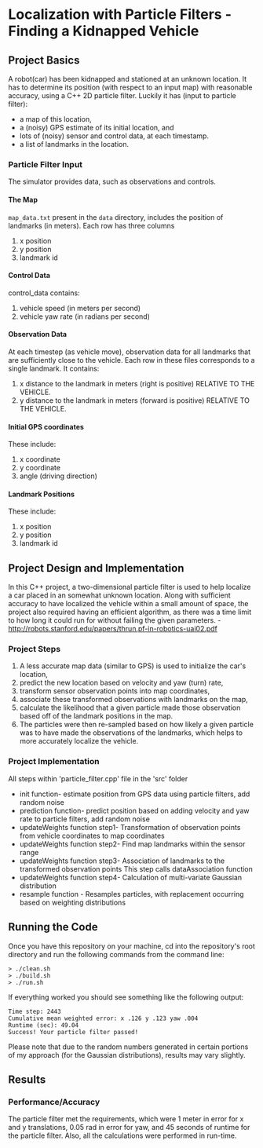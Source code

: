# Localization with Particle Filters - Finding a Kidnapped Vehicle

## Project Basics
A robot(car) has been kidnapped and stationed at an unknown location. It has to determine its position (with respect to an input map) with reasonable accuracy, using a C++ 2D particle filter. Luckily it has (input to particle filter):

* a map of this location, 
* a (noisy) GPS estimate of its initial location, and 
* lots of (noisy) sensor and control data, at each timestamp. 
* a list of landmarks in the location.

### Particle Filter Input
The simulator provides data, such as observations and controls.

#### The Map
`map_data.txt` present in the `data` directory, includes the position of landmarks (in meters). Each row has three columns
1. x position
2. y position
3. landmark id

#### Control Data
control_data contains: 
1. vehicle speed (in meters per second)
2. vehicle yaw rate (in radians per second)

#### Observation Data
At each timestep (as vehicle move), observation data for all landmarks that are sufficiently close to the vehicle. Each row in these files corresponds to a single landmark. It contains:
1. x distance to the landmark in meters (right is positive) RELATIVE TO THE VEHICLE.
2. y distance to the landmark in meters (forward is positive) RELATIVE TO THE VEHICLE.

#### Initial GPS coordinates
These include:
1. x coordinate
2. y coordinate
3. angle (driving direction)

#### Landmark Positions
These include:
1. x position
2. y position
3. landmark id


## Project Design and Implementation
In this C++ project, a two-dimensional particle filter is used to help localize a car placed in an somewhat unknown location. Along with sufficient accuracy to have localized the vehicle within a small amount of space, the project also required having an efficient algorithm, as there was a time limit to how long it could run for without failing the given parameters.
-http://robots.stanford.edu/papers/thrun.pf-in-robotics-uai02.pdf

### Project Steps
1. A less accurate map data (similar to GPS) is used to initialize the car's location, 
2. predict the new location based on velocity and yaw (turn) rate, 
3. transform sensor observation points into map coordinates,
4. associate these transformed observations with landmarks on the map, 
5. calculate the likelihood that a given particle made those observation based off of the landmark positions in the map. 
6. The particles were then re-sampled based on how likely a given particle was to have made the observations of the landmarks, which helps to more accurately localize the vehicle.

### Project Implementation
All steps within 'particle_filter.cpp' file in the 'src' folder
* init function- estimate position from GPS data using particle filters, add random noise
* prediction function- predict position based on adding velocity and yaw rate to particle filters, add random noise
* updateWeights function step1- Transformation of observation points from vehicle coordinates to map coordinates
* updateWeights function step2- Find map landmarks within the sensor range
* updateWeights function step3- Association of landmarks to the transformed observation points
        This step calls dataAssociation function
* updateWeights function step4- Calculation of multi-variate Gaussian distribution
* resample function - Resamples particles, with replacement occurring based on weighting distributions

## Running the Code
Once you have this repository on your machine, cd into the repository's root directory and run the following commands from the command line:
```
> ./clean.sh
> ./build.sh
> ./run.sh
```

If everything worked you should see something like the following output:

```
Time step: 2443
Cumulative mean weighted error: x .126 y .123 yaw .004
Runtime (sec): 49.04
Success! Your particle filter passed!
```
Please note that due to the random numbers generated in certain portions of my approach (for the Gaussian distributions), results may vary slightly.

## Results
### Performance/Accuracy
The particle filter met the requirements, which were 1 meter in error for x and y translations, 0.05 rad in error for yaw, and 45 seconds of runtime for the particle filter. 
Also, all the calculations were performed in run-time.



